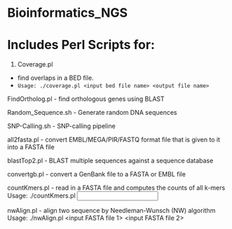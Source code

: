 # Bioinformatics_NGS


# Includes Perl Scripts for: 
1. Coverage.pl 
- find overlaps in a BED file.
- ```Usage: ./coverage.pl <input bed file name> <output file name> ```

FindOrtholog.pl - find orthologous genes using BLAST 

Random_Sequence.sh - Generate random DNA sequences

SNP-Calling.sh - SNP-calling pipeline

all2fasta.pl - convert EMBL/MEGA/PIR/FASTQ format file that is given to it into a FASTA file

blastTop2.pl - BLAST multiple sequences against a sequence database 

convertgb.pl - convert a GenBank file to a FASTA or EMBL file 

countKmers.pl - read in a FASTA file and computes the counts of all k-mers 
Usage: ./countKmers.pl <input file name> <length of k-mer> 

nwAlign.pl - align two sequence by Needleman-Wunsch (NW) algorithm 
Usage: ./nwAlign.pl <input FASTA file 1> <input FASTA file 2>   
